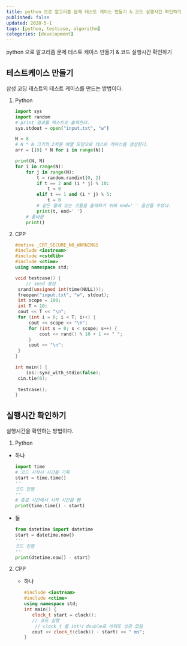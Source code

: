 ```yaml
---
title: python 으로 알고리즘 문제 테스트 케이스 만들기 & 코드 실행시간 확인하기
published: false
updated: 2020-5-1
tags: [python, testcase, algorithm]
categories: [development]
---
```


python 으로 알고리즘 문제 테스트 케이스 만들기 & 코드 실행시간 확인하기



## 테스트케이스 만들기

삼성 코딩 테스트의 테스트 케이스를 만드는 방법이다.

1. Python

   ```python
   import sys
   import random
   # print 결과를 텍스트로 출력한다.
   sys.stdout = open("input.txt", "w")
   
   N = 8
   # N * N 크기의 2차원 배열 모양으로 테스트 케이스를 생성한다.
   arr = [[0] * N for i in range(N)]
   
   print(N, N)
   for i in range(N):
       for j in range(N):
           t = random.randint(0, 2)
           if t == 2 and (i * j) % 10:
               t = 0
           elif t == 1 and (i * j) % 5:
               t = 0
           # 같은 줄에 있는 것들을 출력하기 위해 end=' ' 옵션을 주었다.
           print(t, end=' ')
       # 줄바꿈
       print()
   ```

2. CPP

   ```cpp
   #define _CRT_SECURE_NO_WARNINGS
   #include <iostream>
   #include <cstdlib>
   #include <ctime>
   using namespace std;
   
   void testcase() {
       // seed 생성
   	srand(unsigned int(time(NULL)));
   	freopen("input.txt", "w", stdout);
   	int scope = 100;
   	int T = 10;
   	cout << T << "\n";
   	for (int i = 0; i < T; i++) {
   		cout << scope << "\n";
   		for (int s = 0; s < scope; s++) {
   			cout << rand() % 10 + 1 << " ";
   		}
   		cout << "\n";
   	}
   }
   
   int main() {
       ios::sync_with_stdio(false);
   	cin.tie(0);
       
   	testcase();
   }	
   ```

   



## 실행시간 확인하기

실행시간을 확인하는 방법이다.

1.  Python

   - 하나

     ```python
     import time
     # 코드 시작시 시간을 기록
     start = time.time() 
     '''
     코드 진행
     '''
     # 종료 시간에서 시작 시간을 뺌
     print(time.time() - start) 
     ```

   - 둘

     ```python
     from datetime import datetime
     start = datetime.now()
     '''
     코드 진행
     '''
     print(dtetime.now() - start)
     ```



2. CPP

   - 하나

     ```cpp
     #include <iostream>
     #include <ctime>
     using namespace std;
     int main() {
     	clock_t start = clock();
     	// 코드 실행
         // clock_t 를 int나 double로 바꿔도 상관 없음
     	cout << clock_t(clock() - start) << " ms";
     }
     ```

     